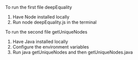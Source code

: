 To run the first file deepEquality

1. Have Node installed locally
2. Run node deepEquality.js in the terminal

To run the second file getUniqueNodes

1. Have Java installed locally
2. Configure the environment variables
3. Run java getUniqueNodes and then getUniqueNodes.java
